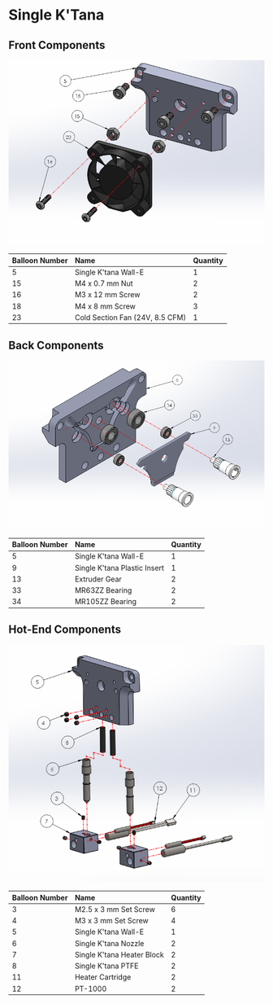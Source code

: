 # Single K'Tana

## Front Components

![](../../.gitbook/assets/s.-walle-front-components.PNG)

| Balloon Number | Name | Quantity |
| :--- | :--- | :--- |
| 5 | Single K'tana Wall-E | 1 |
| 15 | M4 x 0.7 mm Nut | 2 |
| 16 | M3 x 12 mm Screw | 2 |
| 18 | M4 x 8 mm Screw | 3 |
| 23 | Cold Section Fan \(24V, 8.5 CFM\) | 1 |

## Back Components

![](../../.gitbook/assets/s.-walle-back-components.PNG)

| Balloon Number | Name | Quantity |
| :--- | :--- | :--- |
| 5 | Single K'tana Wall-E | 1 |
| 9 | Single K'tana Plastic Insert | 1 |
| 13 | Extruder Gear | 2 |
| 33 | MR63ZZ Bearing | 2 |
| 34 | MR105ZZ Bearing | 2 |

## Hot-End Components

![](../../.gitbook/assets/s.-walle-bottom-components.PNG)

| Balloon Number | Name | Quantity |
| :--- | :--- | :--- |
| 3 | M2.5 x 3 mm Set Screw | 6 |
| 4 | M3 x 3 mm Set Screw | 4 |
| 5 | Single K'tana Wall-E | 1 |
| 6 | Single K'tana Nozzle | 2 |
| 7 | Single K'tana Heater Block | 2 |
| 8 | Single K'tana PTFE | 2 |
| 11 | Heater Cartridge | 2 |
| 12 | PT-1000 | 2 |



